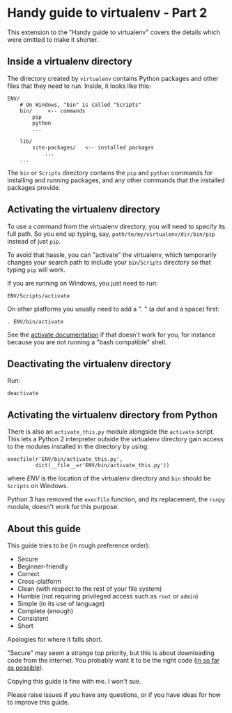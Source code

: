Handy guide to virtualenv - Part 2
==================================

This extension to the "Handy guide to virtualenv" covers the details which
were omitted to make it shorter.


Inside a virtualenv directory
-----------------------------

The directory created by `virtualenv` contains Python packages and other files
that they need to run.  Inside, it looks like this:

    ENV/
        # On Windows, "bin" is called "Scripts"
        bin/     <-- commands
            pip
            python
            ...

        lib/
            site-packages/   <-- installed packages
                ...
        ...

The `bin` or `Scripts` directory contains the `pip` and `python` commands for
installing and running packages, and any other commands that the installed
packages provide.


Activating the virtualenv directory
-----------------------------------

To use a command from the virtualenv directory, you will need to specify its
full path.  So you end up typing, say, `path/to/my/virtualenv/dir/bin/pip`
instead of just `pip`.

To avoid that hassle, you can "activate" the virtualenv, which temporarily
changes your search path to include your `bin`/`Scripts` directory so that
typing `pip` will work.

If you are running on Windows, you just need to run:

    ENV/Scripts/activate

On other platforms you usually need to add a ". " (a dot and a space) first:

    . ENV/bin/activate

See the [activate documentation][2] if that doesn't work for you, for instance
because you are not running a "bash compatible" shell.

[2]: https://virtualenv.pypa.io/en/latest/userguide.html#activate-script


Deactivating the virtualenv directory
-------------------------------------

Run:

    deactivate


Activating the virtualenv directory from Python
-----------------------------------------------

There is also an `activate_this.py` module alongside the `activate` script.
This lets a Python 2 interpreter outside the virtualenv directory gain access
to the modules installed in the directory by using:

    execfile(r'ENV/bin/activate_this.py',
             dict(__file__=r'ENV/bin/activate_this.py'))

where _ENV_ is the location of the virtualenv directory and `bin` should be
`Scripts` on Windows.

Python 3 has removed the `execfile` function, and its replacement, the `runpy`
module, doesn't work for this purpose.


About this guide
----------------

This guide tries to be (in rough preference order):

* Secure
* Beginner-friendly
* Correct
* Cross-platform
* Clean (with respect to the rest of your file system)
* Humble (not requiring privileged access such as `root` or `admin`)
* Simple (in its use of language)
* Complete (enough)
* Consistent
* Short

Apologies for where it falls short.

"Secure" may seem a strange top priority, but this is about downloading code
from the internet.  You probably want it to be the right code
([in so far as possible][3]).

[3]: https://caremad.io/2013/07/packaging-signing-not-holy-grail/

Copying this guide is fine with me.  I won't sue.

Please raise issues if you have any questions, or if you have ideas for how to
improve this guide.
